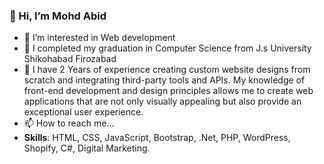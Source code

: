 ### 👋 Hi, I’m Mohd Abid 
- 👀 I’m interested in Web development 
- 🌱 I completed my graduation in Computer Science from J.s University Shikohabad Firozabad 
- 💞️ I have 2 Years of experience creating custom website designs from scratch and integrating third-party tools and APIs. My knowledge of front-end development and design principles allows me to create web applications that are not only visually appealing but also provide an exceptional user experience. 
- 📫 How to reach me...
- **Skills**: HTML, CSS, JavaScript, Bootstrap, .Net, PHP, WordPress, Shopify, C#, Digital Marketing.

<!---
Abid1998/Abid1998 is a ✨ special ✨ repository because its `README.md` (this file) appears on your GitHub profile.
You can click the Preview link to take a look at your changes.
--->
